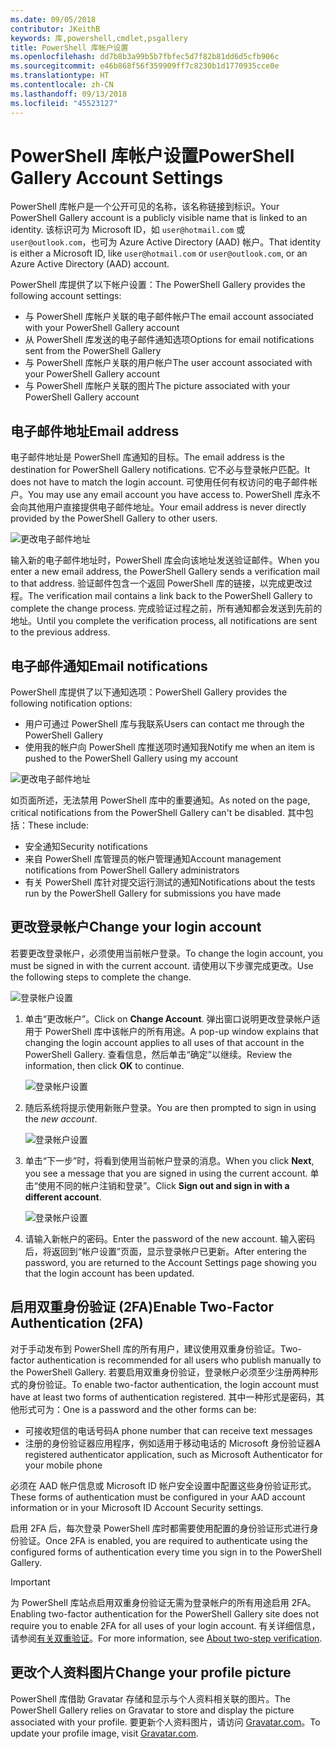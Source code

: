 ```yaml
---
ms.date: 09/05/2018
contributor: JKeithB
keywords: 库,powershell,cmdlet,psgallery
title: PowerShell 库帐户设置
ms.openlocfilehash: dd7b8b3a99b5b7fbfec5d7f82b81dd6d5cfb906c
ms.sourcegitcommit: e46b868f56f359909ff7c8230b1d1770935cce0e
ms.translationtype: HT
ms.contentlocale: zh-CN
ms.lasthandoff: 09/13/2018
ms.locfileid: "45523127"
---
```

# <a name="powershell-gallery-account-settings"></a><span data-ttu-id="0c674-103">PowerShell 库帐户设置</span><span class="sxs-lookup"><span data-stu-id="0c674-103">PowerShell Gallery Account Settings</span></span>

<span data-ttu-id="0c674-104">PowerShell 库帐户是一个公开可见的名称，该名称链接到标识。</span><span class="sxs-lookup"><span data-stu-id="0c674-104">Your PowerShell Gallery account is a publicly visible name that is linked to an identity.</span></span> <span data-ttu-id="0c674-105">该标识可为 Microsoft ID，如 `user@hotmail.com` 或 `user@outlook.com`，也可为 Azure Active Directory (AAD) 帐户。</span><span class="sxs-lookup"><span data-stu-id="0c674-105">That identity is either a Microsoft ID, like `user@hotmail.com` or `user@outlook.com`, or an Azure Active Directory (AAD) account.</span></span>

<span data-ttu-id="0c674-106">PowerShell 库提供了以下帐户设置：</span><span class="sxs-lookup"><span data-stu-id="0c674-106">The PowerShell Gallery provides the following account settings:</span></span>

- <span data-ttu-id="0c674-107">与 PowerShell 库帐户关联的电子邮件帐户</span><span class="sxs-lookup"><span data-stu-id="0c674-107">The email account associated with your PowerShell Gallery account</span></span>
- <span data-ttu-id="0c674-108">从 PowerShell 库发送的电子邮件通知选项</span><span class="sxs-lookup"><span data-stu-id="0c674-108">Options for email notifications sent from the PowerShell Gallery</span></span>
- <span data-ttu-id="0c674-109">与 PowerShell 库帐户关联的用户帐户</span><span class="sxs-lookup"><span data-stu-id="0c674-109">The user account associated with your PowerShell Gallery account</span></span>
- <span data-ttu-id="0c674-110">与 PowerShell 库帐户关联的图片</span><span class="sxs-lookup"><span data-stu-id="0c674-110">The picture associated with your PowerShell Gallery account</span></span>

## <a name="email-address"></a><span data-ttu-id="0c674-111">电子邮件地址</span><span class="sxs-lookup"><span data-stu-id="0c674-111">Email address</span></span>

<span data-ttu-id="0c674-112">电子邮件地址是 PowerShell 库通知的目标。</span><span class="sxs-lookup"><span data-stu-id="0c674-112">The email address is the destination for PowerShell Gallery notifications.</span></span> <span data-ttu-id="0c674-113">它不必与登录帐户匹配。</span><span class="sxs-lookup"><span data-stu-id="0c674-113">It does not have to match the login account.</span></span> <span data-ttu-id="0c674-114">可使用任何有权访问的电子邮件帐户。</span><span class="sxs-lookup"><span data-stu-id="0c674-114">You may use any email account you have access to.</span></span> <span data-ttu-id="0c674-115">PowerShell 库永不会向其他用户直接提供电子邮件地址。</span><span class="sxs-lookup"><span data-stu-id="0c674-115">Your email address is never directly provided by the PowerShell Gallery to other users.</span></span>

![更改电子邮件地址](../../Images/PSGallery_AcccountEmailAddress.png)

<span data-ttu-id="0c674-117">输入新的电子邮件地址时，PowerShell 库会向该地址发送验证邮件。</span><span class="sxs-lookup"><span data-stu-id="0c674-117">When you enter a new email address, the PowerShell Gallery sends a verification mail to that address.</span></span> <span data-ttu-id="0c674-118">验证邮件包含一个返回 PowerShell 库的链接，以完成更改过程。</span><span class="sxs-lookup"><span data-stu-id="0c674-118">The verification mail contains a link back to the PowerShell Gallery to complete the change process.</span></span> <span data-ttu-id="0c674-119">完成验证过程之前，所有通知都会发送到先前的地址。</span><span class="sxs-lookup"><span data-stu-id="0c674-119">Until you complete the verification process, all notifications are sent to the previous address.</span></span>

## <a name="email-notifications"></a><span data-ttu-id="0c674-120">电子邮件通知</span><span class="sxs-lookup"><span data-stu-id="0c674-120">Email notifications</span></span>

<span data-ttu-id="0c674-121">PowerShell 库提供了以下通知选项：</span><span class="sxs-lookup"><span data-stu-id="0c674-121">PowerShell Gallery provides the following notification options:</span></span>

- <span data-ttu-id="0c674-122">用户可通过 PowerShell 库与我联系</span><span class="sxs-lookup"><span data-stu-id="0c674-122">Users can contact me through the PowerShell Gallery</span></span>
- <span data-ttu-id="0c674-123">使用我的帐户向 PowerShell 库推送项时通知我</span><span class="sxs-lookup"><span data-stu-id="0c674-123">Notify me when an item is pushed to the PowerShell Gallery using my account</span></span>

![更改电子邮件地址](../../Images/PSGallery_AccountEmailOptions.png)

<span data-ttu-id="0c674-125">如页面所述，无法禁用 PowerShell 库中的重要通知。</span><span class="sxs-lookup"><span data-stu-id="0c674-125">As noted on the page, critical notifications from the PowerShell Gallery can't be disabled.</span></span>
<span data-ttu-id="0c674-126">其中包括：</span><span class="sxs-lookup"><span data-stu-id="0c674-126">These include:</span></span>

- <span data-ttu-id="0c674-127">安全通知</span><span class="sxs-lookup"><span data-stu-id="0c674-127">Security notifications</span></span>
- <span data-ttu-id="0c674-128">来自 PowerShell 库管理员的帐户管理通知</span><span class="sxs-lookup"><span data-stu-id="0c674-128">Account management notifications from PowerShell Gallery administrators</span></span>
- <span data-ttu-id="0c674-129">有关 PowerShell 库针对提交运行测试的通知</span><span class="sxs-lookup"><span data-stu-id="0c674-129">Notifications about the tests run by the PowerShell Gallery for submissions you have made</span></span>

## <a name="change-your-login-account"></a><span data-ttu-id="0c674-130">更改登录帐户</span><span class="sxs-lookup"><span data-stu-id="0c674-130">Change your login account</span></span>

<span data-ttu-id="0c674-131">若要更改登录帐户，必须使用当前帐户登录。</span><span class="sxs-lookup"><span data-stu-id="0c674-131">To change the login account, you must be signed in with the current account.</span></span> <span data-ttu-id="0c674-132">请使用以下步骤完成更改。</span><span class="sxs-lookup"><span data-stu-id="0c674-132">Use the following steps to complete the change.</span></span>

![登录帐户设置](../../Images/PSGallery_LoginAccountSettings.png)

1. <span data-ttu-id="0c674-134">单击“更改帐户”。</span><span class="sxs-lookup"><span data-stu-id="0c674-134">Click on **Change Account**.</span></span> <span data-ttu-id="0c674-135">弹出窗口说明更改登录帐户适用于 PowerShell 库中该帐户的所有用途。</span><span class="sxs-lookup"><span data-stu-id="0c674-135">A pop-up window explains that changing the login account applies to all uses of that account in the PowerShell Gallery.</span></span> <span data-ttu-id="0c674-136">查看信息，然后单击“确定”以继续。</span><span class="sxs-lookup"><span data-stu-id="0c674-136">Review the information, then click **OK** to continue.</span></span>

   ![登录帐户设置](../../Images/PSGallery_LoginAccountChange-1.png)

2. <span data-ttu-id="0c674-138">随后系统将提示使用新账户登录。</span><span class="sxs-lookup"><span data-stu-id="0c674-138">You are then prompted to sign in using the _new account_.</span></span>

   ![登录帐户设置](../../Images/PSGallery_LoginAccountChange-2.png)

3. <span data-ttu-id="0c674-140">单击“下一步”时，将看到使用当前帐户登录的消息。</span><span class="sxs-lookup"><span data-stu-id="0c674-140">When you click **Next**, you see a message that you are signed in using the current account.</span></span>
   <span data-ttu-id="0c674-141">单击“使用不同的帐户注销和登录”。</span><span class="sxs-lookup"><span data-stu-id="0c674-141">Click **Sign out and sign in with a different account**.</span></span>

   ![登录帐户设置](../../Images/PSGallery_LoginAccountChange-3.png)

4. <span data-ttu-id="0c674-143">请输入新帐户的密码。</span><span class="sxs-lookup"><span data-stu-id="0c674-143">Enter the password of the new account.</span></span> <span data-ttu-id="0c674-144">输入密码后，将返回到“帐户设置”页面，显示登录帐户已更新。</span><span class="sxs-lookup"><span data-stu-id="0c674-144">After entering the password, you are returned to the Account Settings page showing you that the login account has been updated.</span></span>


## <a name="enable-two-factor-authentication-2fa"></a><span data-ttu-id="0c674-145">启用双重身份验证 (2FA)</span><span class="sxs-lookup"><span data-stu-id="0c674-145">Enable Two-Factor Authentication (2FA)</span></span>

<span data-ttu-id="0c674-146">对于手动发布到 PowerShell 库的所有用户，建议使用双重身份验证。</span><span class="sxs-lookup"><span data-stu-id="0c674-146">Two-factor authentication is recommended for all users who publish manually to the PowerShell Gallery.</span></span> <span data-ttu-id="0c674-147">若要启用双重身份验证，登录帐户必须至少注册两种形式的身份验证。</span><span class="sxs-lookup"><span data-stu-id="0c674-147">To enable two-factor authentication, the login account must have at least two forms of authentication registered.</span></span> <span data-ttu-id="0c674-148">其中一种形式是密码，其他形式可为：</span><span class="sxs-lookup"><span data-stu-id="0c674-148">One is a password and the other forms can be:</span></span>

- <span data-ttu-id="0c674-149">可接收短信的电话号码</span><span class="sxs-lookup"><span data-stu-id="0c674-149">A phone number that can receive text messages</span></span>
- <span data-ttu-id="0c674-150">注册的身份验证器应用程序，例如适用于移动电话的 Microsoft 身份验证器</span><span class="sxs-lookup"><span data-stu-id="0c674-150">A registered authenticator application, such as Microsoft Authenticator for your mobile phone</span></span>

<span data-ttu-id="0c674-151">必须在 AAD 帐户信息或 Microsoft ID 帐户安全设置中配置这些身份验证形式。</span><span class="sxs-lookup"><span data-stu-id="0c674-151">These forms of authentication must be configured in your AAD account information or in your Microsoft ID Account Security settings.</span></span>

<span data-ttu-id="0c674-152">启用 2FA 后，每次登录 PowerShell 库时都需要使用配置的身份验证形式进行身份验证。</span><span class="sxs-lookup"><span data-stu-id="0c674-152">Once 2FA is enabled, you are required to authenticate using the configured forms of authentication every time you sign in to the PowerShell Gallery.</span></span>

> [!IMPORTANT]
> <span data-ttu-id="0c674-153">为 PowerShell 库站点启用双重身份验证无需为登录帐户的所有用途启用 2FA。</span><span class="sxs-lookup"><span data-stu-id="0c674-153">Enabling two-factor authentication for the PowerShell Gallery site does not require you to enable 2FA for all uses of your login account.</span></span> <span data-ttu-id="0c674-154">有关详细信息，请参阅[有关双重验证](https://support.microsoft.com/help/12408/microsoft-account-about-two-step-verification)。</span><span class="sxs-lookup"><span data-stu-id="0c674-154">For more information, see [About two-step verification](https://support.microsoft.com/help/12408/microsoft-account-about-two-step-verification).</span></span>

## <a name="change-your-profile-picture"></a><span data-ttu-id="0c674-155">更改个人资料图片</span><span class="sxs-lookup"><span data-stu-id="0c674-155">Change your profile picture</span></span>

<span data-ttu-id="0c674-156">PowerShell 库借助 Gravatar 存储和显示与个人资料相关联的图片。</span><span class="sxs-lookup"><span data-stu-id="0c674-156">The PowerShell Gallery relies on Gravatar to store and display the picture associated with your profile.</span></span> <span data-ttu-id="0c674-157">要更新个人资料图片，请访问 [Gravatar.com](http://www.gravatar.com/)。</span><span class="sxs-lookup"><span data-stu-id="0c674-157">To update your profile image, visit [Gravatar.com](http://www.gravatar.com/).</span></span>
